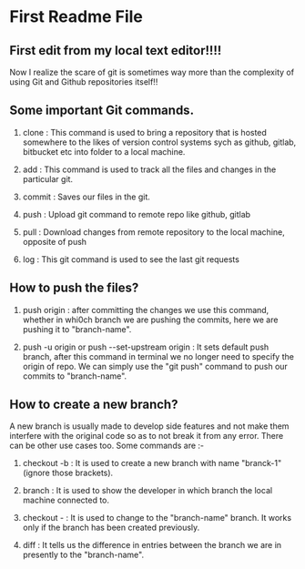 # First Readme File 

## First edit from my local text editor!!!! 
 Now I realize the scare of git is sometimes way more than the complexity of using Git and Github repositories itself!!

## Some important Git commands.
1. clone : This command is used to bring a repository that is hosted somewhere to the likes of version control systems sych as github, gitlab, bitbucket etc into folder to a local machine.

2. add : This command is used to track all the files and changes in the particular git.

3. commit : Saves our files in the git.

4. push : Upload git command to remote repo like github, gitlab

5. pull : Download changes from remote repository to the local machine, opposite of push 

6. log : This git command is used to see the last git requests 


## How to push the files?
1. push origin <branch-name> : after committing the changes we use this command, whether in whi0ch branch we are pushing the           commits, here we are pushing it to "branch-name".

2. push -u origin <branch-name> or push --set-upstream origin <branch-name> : It sets default push branch, after this command in terminal we no longer need to specify the origin of repo. We can simply use the "git push" command to push our commits to "branch-name".


 ## How to create a new branch?
 A new branch is usually made to develop side features and not make them interfere with the original code so as to not break it from any error. There can be other use cases too. Some commands are :-

 1. checkout -b <branch-1> : It is used to create a new branch with name "branck-1" (ignore those brackets). 
 
 2. branch : It is used to show the developer in which branch the local machine connected to.
 
 3. checkout - <branch-name> : It is used to change to the "branch-name" branch. It works only if the branch has been created previously.  
 
 4. diff <branch-name> : It tells us the difference in entries between the branch we are in presently to the "branch-name".